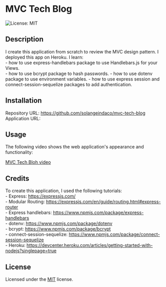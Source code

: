 # MVC Tech Blog

![License: MIT ](https://img.shields.io/badge/License-MIT-yellow.svg)

## Description

I create this application from scratch to review the MVC design pattern. I deployed this app on Heroku.
I learn:  
    - how to use express-handlebars package to use Handlebars.js for your Views.  
    - how to use bcrypt package to hash passwords. 
    - how to use dotenv package to use environment variables.
    - how to use express session and connect-session-sequelize packages to add authentication.                      

## Installation

Repository URL: https://github.com/solangeindaco/mvc-tech-blog      
Application URL:

## Usage

The following video shows the web application's appearance and functionality:

[MVC Tech Bloh video]()      

## Credits

To create this application, I used the following tutorials:  
    - Express: https://expressjs.com/       
    - Modular Routing: https://expressjs.com/en/guide/routing.html#express-router        
    - Express handlebars: https://www.npmjs.com/package/express-handlebars   
    - dotenv: https://www.npmjs.com/package/dotenv  
    - bcrypt: https://www.npmjs.com/package/bcrypt  
    - connect-session-sequelize: https://www.npmjs.com/package/connect-session-sequelize   
    - Heroku: https://devcenter.heroku.com/articles/getting-started-with-nodejs?singlepage=true                                                  

## License

Licensed under the [MIT](LICENSE) license.

